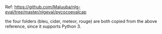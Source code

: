 Ref:
https://github.com/Maluuba/nlg-eval/tree/master/nlgeval/pycocoevalcap

the four folders (bleu, cider, meteor, rouge) are both copied from the above reference, since it supports Python 3.
